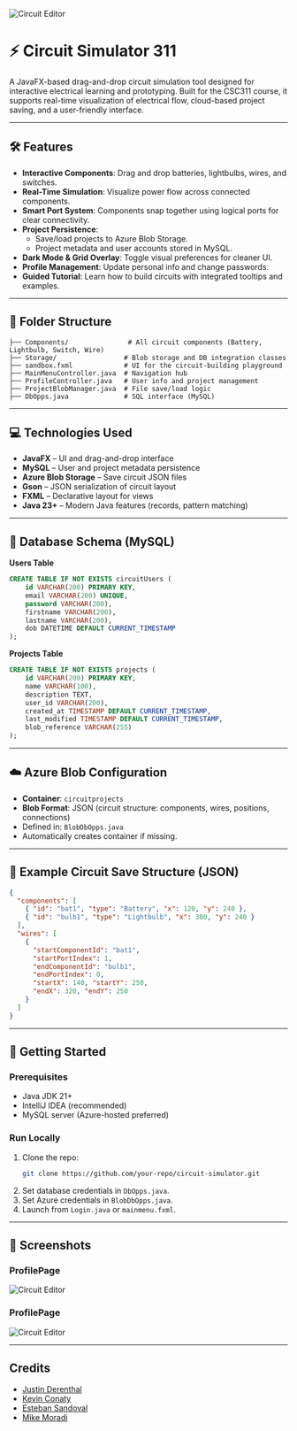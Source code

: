 ![Circuit Editor](docs/images/raw.png)
# ⚡ Circuit Simulator 311

A JavaFX-based drag-and-drop circuit simulation tool designed for interactive electrical learning and prototyping. Built for the CSC311 course, it supports real-time visualization of electrical flow, cloud-based project saving, and a user-friendly interface.

---

## 🛠 Features

- **Interactive Components**: Drag and drop batteries, lightbulbs, wires, and switches.
- **Real-Time Simulation**: Visualize power flow across connected components.
- **Smart Port System**: Components snap together using logical ports for clear connectivity.
- **Project Persistence**:
  - Save/load projects to Azure Blob Storage.
  - Project metadata and user accounts stored in MySQL.
- **Dark Mode & Grid Overlay**: Toggle visual preferences for cleaner UI.
- **Profile Management**: Update personal info and change passwords.
- **Guided Tutorial**: Learn how to build circuits with integrated tooltips and examples.

---

## 📁 Folder Structure

```
├── Components/               # All circuit components (Battery, Lightbulb, Switch, Wire)
├── Storage/                 # Blob storage and DB integration classes
├── sandbox.fxml             # UI for the circuit-building playground
├── MainMenuController.java  # Navigation hub
├── ProfileController.java   # User info and project management
├── ProjectBlobManager.java  # File save/load logic
├── DbOpps.java              # SQL interface (MySQL)
```

---

## 💻 Technologies Used

- **JavaFX** – UI and drag-and-drop interface  
- **MySQL** – User and project metadata persistence  
- **Azure Blob Storage** – Save circuit JSON files  
- **Gson** – JSON serialization of circuit layout  
- **FXML** – Declarative layout for views  
- **Java 23+** – Modern Java features (records, pattern matching)

---

## 🔐 Database Schema (MySQL)

**Users Table**
```sql
CREATE TABLE IF NOT EXISTS circuitUsers (
    id VARCHAR(200) PRIMARY KEY,
    email VARCHAR(200) UNIQUE,
    password VARCHAR(200),
    firstname VARCHAR(200),
    lastname VARCHAR(200),
    dob DATETIME DEFAULT CURRENT_TIMESTAMP
);
```

**Projects Table**
```sql
CREATE TABLE IF NOT EXISTS projects (
    id VARCHAR(200) PRIMARY KEY,
    name VARCHAR(100),
    description TEXT,
    user_id VARCHAR(200),
    created_at TIMESTAMP DEFAULT CURRENT_TIMESTAMP,
    last_modified TIMESTAMP DEFAULT CURRENT_TIMESTAMP,
    blob_reference VARCHAR(255)
);
```

---

## ☁️ Azure Blob Configuration

- **Container**: `circuitprojects`  
- **Blob Format**: JSON (circuit structure: components, wires, positions, connections)  
- Defined in: `BlobDbOpps.java`  
- Automatically creates container if missing.

---

## 🧪 Example Circuit Save Structure (JSON)

```json
{
  "components": [
    { "id": "bat1", "type": "Battery", "x": 120, "y": 240 },
    { "id": "bulb1", "type": "Lightbulb", "x": 300, "y": 240 }
  ],
  "wires": [
    {
      "startComponentId": "bat1",
      "startPortIndex": 1,
      "endComponentId": "bulb1",
      "endPortIndex": 0,
      "startX": 140, "startY": 250,
      "endX": 320, "endY": 250
    }
  ]
}
```

---

## 🚀 Getting Started

### Prerequisites
- Java JDK 21+
- IntelliJ IDEA (recommended)
- MySQL server (Azure-hosted preferred)


### Run Locally
1. Clone the repo:
   ```bash
   git clone https://github.com/your-repo/circuit-simulator.git
   ```
2. Set database credentials in `DbOpps.java`.
3. Set Azure credentials in `BlobDbOpps.java`.
4. Launch from `Login.java` or `mainmenu.fxml`.

---
## 📸 Screenshots

### ProfilePage
![Circuit Editor](docs/images/profile-image.png)

### ProfilePage
![Circuit Editor](docs/images/profile-image.png)

---

## Credits
* [Justin Derenthal](https://github.com/JderenthalCS)
* [Kevin Conaty](https://github.com/kkconaty23)
* [Esteban Sandoval](https://github.com/SandalCodez)
* [Mike Moradi](https://github.com/PracticalEscapement)
